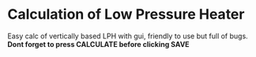 <h1>Calculation of Low Pressure Heater</h1>

Easy calc of vertically based LPH with gui, friendly to use but full of bugs.
<b>Dont forget to press CALCULATE before clicking SAVE</b>